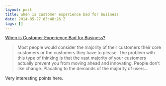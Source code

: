 ```yaml
---
layout: post
title: when is customer experience bad for business
date: 2014-05-27 03:48:26 Z
tags: []
---
```

[When is Customer Experience Bad for Business?](https://smallbusiness.yahoo.com/advisor/customer-experience-bad-business-224427830.html)

> Most people would consider the majority of their customers their core customers or the customers they have to please. The problem with this type of thinking is that the vast majority of your customers actually prevent you from moving ahead and innovating. People don’t like change. Placating to the demands of the majority of users…

Very interesting points here.

